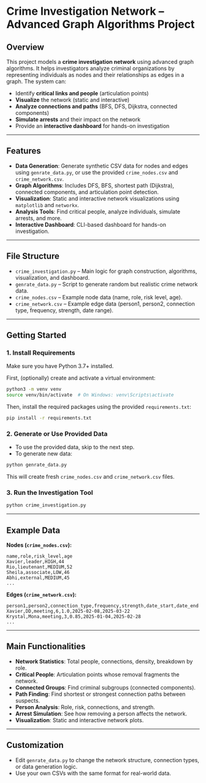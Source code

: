 # Crime Investigation Network – Advanced Graph Algorithms Project

## Overview

This project models a **crime investigation network** using advanced graph algorithms. It helps investigators analyze criminal organizations by representing individuals as nodes and their relationships as edges in a graph. The system can:

- Identify **critical links and people** (articulation points)
- **Visualize** the network (static and interactive)
- **Analyze connections and paths** (BFS, DFS, Dijkstra, connected components)
- **Simulate arrests** and their impact on the network
- Provide an **interactive dashboard** for hands-on investigation

---

## Features

- **Data Generation**: Generate synthetic CSV data for nodes and edges using `genrate_data.py`, or use the provided `crime_nodes.csv` and `crime_network.csv`.
- **Graph Algorithms**: Includes DFS, BFS, shortest path (Dijkstra), connected components, and articulation point detection.
- **Visualization**: Static and interactive network visualizations using `matplotlib` and `networkx`.
- **Analysis Tools**: Find critical people, analyze individuals, simulate arrests, and more.
- **Interactive Dashboard**: CLI-based dashboard for hands-on investigation.

---

## File Structure

- `crime_investigation.py` – Main logic for graph construction, algorithms, visualization, and dashboard.
- `genrate_data.py` – Script to generate random but realistic crime network data.
- `crime_nodes.csv` – Example node data (name, role, risk level, age).
- `crime_network.csv` – Example edge data (person1, person2, connection type, frequency, strength, date range).

---

## Getting Started

### 1. Install Requirements

Make sure you have Python 3.7+ installed.

First, (optionally) create and activate a virtual environment:
```bash
python3 -m venv venv
source venv/bin/activate  # On Windows: venv\Scripts\activate
```

Then, install the required packages using the provided `requirements.txt`:
```bash
pip install -r requirements.txt
```

### 2. Generate or Use Provided Data

- To use the provided data, skip to the next step.
- To generate new data:

```bash
python genrate_data.py
```

This will create fresh `crime_nodes.csv` and `crime_network.csv` files.

### 3. Run the Investigation Tool

```bash
python crime_investigation.py
```

---

## Example Data

**Nodes (`crime_nodes.csv`):**
```
name,role,risk_level,age
Xavier,leader,HIGH,44
Rio,lieutenant,MEDIUM,52
Sheila,associate,LOW,46
Abhi,external,MEDIUM,45
...
```

**Edges (`crime_network.csv`):**
```
person1,person2,connection_type,frequency,strength,date_start,date_end
Xavier,DD,meeting,6,1.0,2025-02-08,2025-03-22
Krystal,Mona,meeting,3,0.85,2025-01-04,2025-02-28
...
```

---

## Main Functionalities

- **Network Statistics**: Total people, connections, density, breakdown by role.
- **Critical People**: Articulation points whose removal fragments the network.
- **Connected Groups**: Find criminal subgroups (connected components).
- **Path Finding**: Find shortest or strongest connection paths between suspects.
- **Person Analysis**: Role, risk, connections, and strength.
- **Arrest Simulation**: See how removing a person affects the network.
- **Visualization**: Static and interactive network plots.

---

## Customization

- Edit `genrate_data.py` to change the network structure, connection types, or data generation logic.
- Use your own CSVs with the same format for real-world data.

